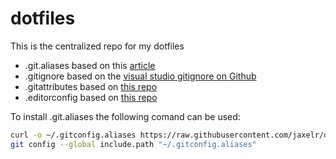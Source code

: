 # dotfiles

This is the centralized repo for my dotfiles

* .git.aliases based on this [article](https://haacked.com/archive/2019/02/14/including-git-aliases/)
* .gitignore based on the [visual studio gitignore on Github](https://github.com/github/gitignore)
* .gitattributes based on [this repo](https://github.com/alexkaratarakis/gitattributes)
* .editorconfig based on [this repo](https://github.com/RehanSaeed/EditorConfig)

To install .git.aliases the following comand can be used:

```sh
curl -o ~/.gitconfig.aliases https://raw.githubusercontent.com/jaxelr/dotfiles/master/git/.gitconfig.aliases
git config --global include.path "~/.gitconfig.aliases"
```
